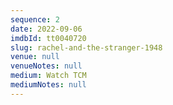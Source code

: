 ```yaml
---
sequence: 2
date: 2022-09-06
imdbId: tt0040720
slug: rachel-and-the-stranger-1948
venue: null
venueNotes: null
medium: Watch TCM
mediumNotes: null
---
```


